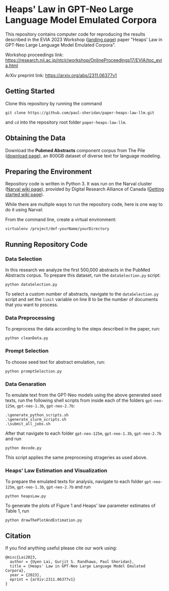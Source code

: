 # Heaps' Law in GPT-Neo Large Language Model Emulated Corpora
This repository contains computer code for reproducing the results described in the EVIA 2023 Workshop ([landing page](https://research.nii.ac.jp/ntcir/evia2023/)) paper "Heaps' Law in GPT-Neo Large Language Model Emulated Corpora".

Workshop proceedings link: https://research.nii.ac.jp/ntcir/workshop/OnlineProceedings17/EVIA/toc_evia.html

ArXiv preprint link: https://arxiv.org/abs/2311.06377v1


## Getting Started

Clone this repository by running the command
```
git clone https://github.com/paul-sheridan/paper-heaps-law-llm.git
```
and `cd` into the repository root folder `paper-heaps-law-llm`.



## Obtaining the Data

Download the **Pubmed Abstracts** component corpus from The Pile ([download page](https://pile.eleuther.ai/)), an 800GB dataset of diverse text for language modeling.


## Preparing the Environment

Repository code is written in Python 3. It was run on the Narval cluster ([Narval wiki page](https://docs.alliancecan.ca/wiki/Narval/en)), provided by Digital Research Alliance of Canada ([Getting started wiki page](https://docs.alliancecan.ca/wiki/Getting_started)). 

While there are multiple ways to run the repository code, here is one way to do it using Narval:

From the command line, create a virtual environment:
```
virtualenv /project/def-yourName/yourDirectory
```

## Running Repository Code

### Data Selection

In this research we analyze the first 500,000 abstracts in the PubMed Abstracts corpus. To prepare this dataset, run the `dataSelection.py` script:
```
python dataSelection.py
```

To select a custom number of abstracts, navigate to the `dataSelection.py` script and set the `limit` variable on line 8 to be the number of documents that you want to process.

### Data Preprocessing

To preprocess the data according to the steps described in the paper, run:
```
python cleanData.py
```

### Prompt Selection

To choose seed text for abstract emulation, run:
```
python promptSelection.py
```

### Data Genaration

To emulate text from the GPT-Neo models using the above generated seed texts, run the following shell scripts from inside each of the folders `gpt-neo-125m`, `gpt-neo-1.3b`, `gpt-neo-2.7b`:
```
.\generate_python_scripts.sh
.\generate_slurm_scripts.sh
.\submit_all_jobs.sh
```

After that navigate to each folder `gpt-neo-125m`, `gpt-neo-1.3b`, `gpt-neo-2.7b` and run
```
python decode.py
```
This script applies the same preprocesing strageries as used above.


### Heaps' Law Estimation and Visualization

To prepare the emulated texts for analysis, navigate to each folder `gpt-neo-125m`, `gpt-neo-1.3b`, `gpt-neo-2.7b` and run
```
python heapsLaw.py
```

To generate the plots of Figure 1 and Heaps' law parameter estimates of Table 1, run
```
python drawThePlotAndEstimation.py
```



## Citation
If you find anything useful please cite our work using:
```
@misc{Lai2023,
  author = {Uyen Lai, Gurjit S. Randhawa, Paul Sheridan},
  title = {Heaps' Law in GPT-Neo Large Language Model Emulated Corpora},
  year = {2023},
  eprint = {arXiv:2311.06377v1}
}
```
